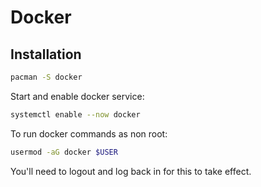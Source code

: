 # Docker

## Installation

```sh
pacman -S docker
```

Start and enable docker service:
```sh
systemctl enable --now docker
```

To run docker commands as non root:
```sh
usermod -aG docker $USER
```

You'll need to logout and log back in for this to take effect.
